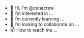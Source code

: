 - 👋 Hi, I’m @cenacrew
- 👀 I’m interested in ...
- 🌱 I’m currently learning ...
- 💞️ I’m looking to collaborate on ...
- 📫 How to reach me ...

<!---
cenacrew/cenacrew is a ✨ special ✨ repository because its `README.md` (this file) appears on your GitHub profile.
You can click the Preview link to take a look at your changes.
--->
